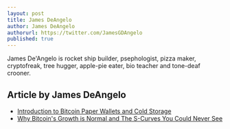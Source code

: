 ```yaml
---
layout: post
title: James DeAngelo
author: James DeAngelo
authorurl: https://twitter.com/JamesGDAngelo
published: true
---
```


James De'Angelo is rocket ship builder, psephologist, pizza maker, cryptofreak, tree hugger, apple-pie eater, bio teacher and tone-deaf crooner.

## Article by James DeAngelo
<ul>
<li><a href="/introduction-bitcoin-paper-wallets-cold-storage/">Introduction to Bitcoin Paper Wallets and Cold Storage</a></li>
<li><a href="/why-bitcoin-growth-normal/">Why Bitcoin's Growth is Normal and The S-Curves You Could Never See</a></li>
</ul>